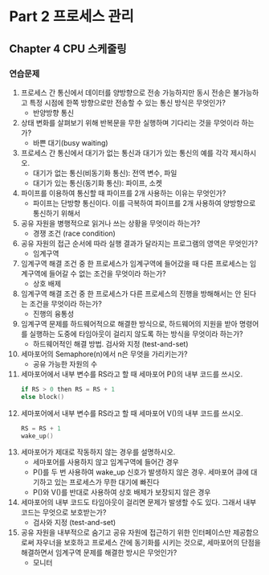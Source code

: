 # Part 2 프로세스 관리

## Chapter 4 CPU 스케줄링

### 연습문제

1. 프로세스 간 통신에서 데이터를 양방향으로 전송 가능하지만 동시 전송은 불가능하고 특정 시점에 한쪽 방향으로만 전송할 수 있는 통신 방식은 무엇인가?
    - 반양방향 통신
2. 상태 변화를 살펴보기 위해 반복문을 무한 실행하며 기다리는 것을 무엇이라 하는가?
    - 바쁜 대기(busy waiting)
3. 프로세스 간 통신에서 대기가 없는 통신과 대기가 있는 통신의 예를 각각 제시하시오.
    - 대기가 없는 통신(비동기화 통신): 전역 변수, 파일
    - 대기가 있는 통신(동기화 통신): 파이프, 소켓
4. 파이프를 이용하여 통신할 때 파이프를 2개 사용하는 이유는 무엇인가?
    - 파이프는 단방향 통신이다. 이를 극복하여 파이프를 2개 사용하여 양방향으로 통신하기 위해서
5. 공유 자원을 병행적으로 읽거나 쓰는 상황을 무엇이라 하는가?
    - 경쟁 조건 (race condition)
6. 공유 자원의 접근 순서에 따라 실행 결과가 달라지는 프로그램의 영역은 무엇인가?
    - 임계구역
7. 임계구역 해결 조건 중 한 프로세스가 임계구역에 들어갔을 때 다른 프로세스는 임계구역에 들어갈 수 없는 조건을 무엇이라 하는가?
    - 상호 배제
8. 임계구역 해결 조건 중 한 프로세스가 다른 프로세스의 진행을 방해해서는 안 된다는 조건을 무엇이라 하는가?
    - 진행의 융통성
9. 임계구역 문제를 하드웨어적으로 해결한 방식으로, 하드웨어의 지원을 받아 명령어를 실행하는 도중에 타임아웃이 걸리지 않도록 하는 방식을 무엇이라 하는가?
    - 하드웨어적인 해결 방법. 검사와 지정 (test-and-set)
10. 세마포어의 Semaphore(n)에서 n은 무엇을 가리키는가?
    - 공유 가능한 자원의 수
11. 세마포어에서 내부 변수를 RS라고 할 때 세마포어 P()의 내부 코드를 쓰시오.
    ```c
    if RS > 0 then RS = RS + 1 
    else block()
    ```
12. 세마포어에서 내부 변수를 RS라고 할 때 세마포어 V()의 내부 코드를 쓰시오.
    ```c
    RS = RS + 1
    wake_up()
    ```
13. 세마포어가 제대로 작동하지 않는 경우를 설명하시오.
    - 세마포어를 사용하지 않고 임계구역에 들어간 경우
    - P()를 두 번 사용하여 wake_up 신호가 발생하지 않은 경우. 세마포어 큐에 대기하고 있는 프로세스가 무한 대기에 빠진다
    - P()와 V()를 반대로 사용하여 상호 배제가 보장되지 않은 경우
14. 세마포어의 내부 코드도 타임아웃이 걸리면 문제가 발생할 수도 있다. 그래서 내부 코드는 무엇으로 보호받는가?
    - 검사와 지정 (test-and-set)
15. 공유 자원을 내부적으로 숨기고 공유 자원에 접근하기 위한 인터페이스만 제공함으로써 자우너을 보호하고 프로세스 간에 동기화를 시키는 것으로, 세마포어의 단점을 해결하면서 임계구역 문제를 해결한 방시은 무엇인가?
    - 모니터
